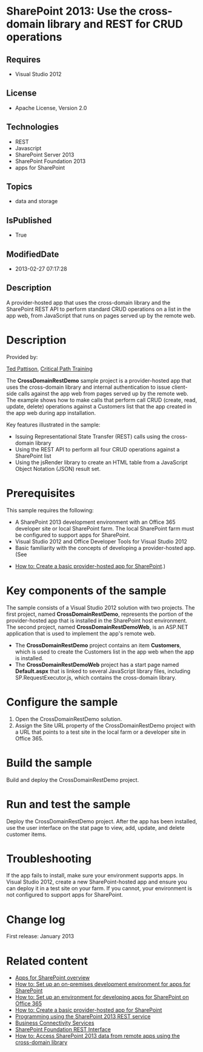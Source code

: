 # SharePoint 2013: Use the cross-domain library and REST for CRUD operations
## Requires
* Visual Studio 2012
## License
* Apache License, Version 2.0
## Technologies
* REST
* Javascript
* SharePoint Server 2013
* SharePoint Foundation 2013
* apps for SharePoint
## Topics
* data and storage
## IsPublished
* True
## ModifiedDate
* 2013-02-27 07:17:28
## Description

<p id="header">A provider-hosted app that uses the cross-domain library and the SharePoint REST API to perform standard CRUD operations on a list in the app web, from JavaScript that runs on pages served up by the remote web.</p>
<div id="mainSection">
<div id="mainBody">
<div class="introduction">
<h1 class="heading">Description</h1>
<div class="section" id="sectionSection0">
<p><span class="label">Provided by:</span></p>
</div>
<div class="section" id="sectionSection0">
<p><a href="http://mvp.microsoft.com/en-US/findanmvp/Pages/profile.aspx?MVPID=52a3f2aa-710f-4496-9b78-f240eccc74ad" target="_blank">Ted Pattison</a>,
<a href="http://www.criticalpathtraining.com" target="_blank">Critical Path Training</a></p>
<p>The <strong>CrossDomainRestDemo</strong> sample project is a provider-hosted app that uses the cross-domain library and internal authentication to issue client-side calls against the app web from pages served up by the remote web. The example shows how to
 make calls that perform call CRUD (create, read, update, delete) operations against a Customers list that the app created in the app web during app installation.</p>
<p>Key features illustrated in the sample:</p>
<ul>
<li>
<div>Issuing Representational State Transfer (REST) calls using the cross-domain library</div>
</li><li>
<div>Using the REST API to perform all four CRUD operations against a SharePoint list</div>
</li><li>
<div>Using the <span><span class="keyword">jsRender</span></span> library to create an HTML table from a JavaScript Object Notation (JSON) result set.</div>
</li></ul>
</div>
<h1 class="heading">Prerequisites</h1>
<div class="section" id="sectionSection1">
<div>This sample requires the following:</div>
<ul>
<li>
<div>A SharePoint 2013 development environment with an Office 365 developer site or local SharePoint farm. The local SharePoint farm must be configured to support apps for SharePoint.</div>
</li><li>
<div>Visual Studio 2012 and Office Developer Tools for Visual Studio 2012</div>
</li><li>
<div>Basic familiarity with the concepts of developing a provider-hosted app. (See</div>
</li></ul>
</div>
<div class="section" id="sectionSection1">
<ul>
<li>
<div><a href="http://msdn.microsoft.com/en-us/library/office/apps/fp142381(v=office.15)" target="_blank">How to: Create a basic provider-hosted app for SharePoint</a>.)</div>
</li></ul>
</div>
<h1 class="heading">Key components of the sample</h1>
<div class="section" id="sectionSection2">
<p>The sample consists of a Visual Studio 2012 solution with two projects. The first project, named
<strong>CrossDomainRestDemo</strong>, represents the portion of the provider-hosted app that is installed in the SharePoint host environment. The second project, named
<strong>CrossDomainRestDemoWeb</strong>, is an ASP.NET application that is used to implement the app's remote web.</p>
<ul>
<li>
<div>The <strong>CrossDomainRestDemo</strong> project contains an item <strong>Customers</strong>, which is used to create the Customers list in the app web when the app is installed.</div>
</li><li>
<div>The <strong>CrossDomainRestDemoWeb</strong> project has a start page named <strong>
Default.aspx</strong> that is linked to several JavaScript library files, including
<span><span class="keyword">SP.RequestExecutor.js</span></span>, which contains the cross-domain library.</div>
</li></ul>
</div>
<h1 class="heading">Configure the sample</h1>
<div class="section" id="sectionSection3">
<ol>
<li>
<div>Open the <span class="ui">CrossDomainRestDemo</span> solution.</div>
</li><li>
<div>Assign the <span><span class="keyword">Site URL</span></span> property of the CrossDomainRestDemo project with a URL that points to a test site in the local farm or a developer site in Office 365.</div>
</li></ol>
</div>
<h1 class="heading">Build the sample</h1>
<div class="section" id="sectionSection4">
<p>Build and deploy the <span class="ui">CrossDomainRestDemo</span> project.</p>
</div>
<h1 class="heading">Run and test the sample</h1>
<div class="section" id="sectionSection5">
<p>Deploy the <span class="ui">CrossDomainRestDemo</span> project. After the app has been installed, use the user interface on the stat page to view, add, update, and delete customer items.</p>
</div>
<h1 class="heading">Troubleshooting</h1>
<div class="section" id="sectionSection6">
<p>If the app fails to install, make sure your environment supports apps. In Visual Studio 2012, create a new SharePoint-hosted app and ensure you can deploy it in a test site on your farm. If you cannot, your environment is not configured to support apps for
 SharePoint.</p>
</div>
<h1 class="heading">Change log</h1>
<div class="section" id="sectionSection7">
<p>First release: January 2013</p>
</div>
<h1 class="heading">Related content</h1>
<div class="section" id="sectionSection8">
<ul>
<li>
<div><a href="http://msdn.microsoft.com/en-us/library/fp179930(v=office.15)" target="_blank">Apps for SharePoint overview</a></div>
</li><li>
<div><a href="http://msdn.microsoft.com/en-us/library/fp179923.aspx" target="_blank">How to: Set up an on-premises development environment for apps for SharePoint</a></div>
</li><li>
<div><a href="http://msdn.microsoft.com/en-us/library/fp161179.aspx" target="_blank">How to: Set up an environment for developing apps for SharePoint on Office 365</a></div>
</li><li>
<div><a href="http://msdn.microsoft.com/en-us/library/office/apps/fp142381(v=office.15)" target="_blank">How to: Create a basic provider-hosted app for SharePoint</a></div>
</li><li>
<div><a href="http://msdn.microsoft.com/en-us/library/fp142385.aspx" target="_blank">Programming using the SharePoint 2013 REST service</a></div>
</li><li>
<div><a href="http://msdn.microsoft.com/en-us/library/jj163782.aspx" target="_blank">Business Connectivity Services</a></div>
</li><li>
<div><a href="http://msdn.microsoft.com/en-us/library/sharepoint/ff521587.aspx" target="_blank">SharePoint Foundation REST Interface</a></div>
</li><li>
<div><a href="http://msdn.microsoft.com/en-us/library/fp179927(v=office.15)" target="_blank">How to: Access SharePoint 2013 data from remote apps using the cross-domain library</a></div>
</li></ul>
</div>
</div>
</div>
</div>
